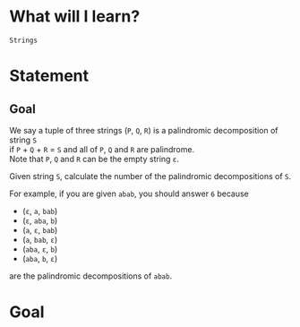 
# What will I learn?
	Strings
	
# Statement
## Goal
We say a tuple of three strings (`P`, `Q`, `R`) is a palindromic decomposition of string `S`  
if `P` + `Q` + `R` = `S` and all of `P`, `Q` and `R` are palindrome.  
Note that `P`, `Q` and `R` can be the empty string `ε`.

Given string `S`, calculate the number of the palindromic decompositions of `S`.

For example, if you are given `abab`, you should answer `6` because    
- (`ε`, `a`, `bab`)
- (`ε`, `aba`, `b`)
- (`a`, `ε`, `bab`)
- (`a`, `bab`, `ε`)
- (`aba`, `ε`, `b`)
- (`aba`, `b`, `ε`) 

are the palindromic decompositions of `abab`. 

# Goal

